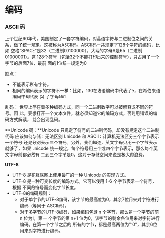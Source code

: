 # 编码

### ASCII 码

上个世纪60年代，美国制定了一套字符编码，对英语字符与二进制位之间的关系，做了统一规定。这被称为ASCII码。ASCII码一共规定了128个字符的编码，比如 空格“SPACE”是32（二进制00100000），大写的字母A是65（二进制01000001）。这 128个符号（包括32个不能打印出来的控制符号），只占用了一个字节的后面7位，最前 面的1位统一规定为0

缺点： 

- 不能表示所有字符。
- 相同的编码表示的字符不一样：比如，130在法语编码中代表了é，在希伯来语编码中却代表 (ג) 了字母Gim

乱码： 世界上存在着多种编码方式，同一个二进制数字可以被解释成不同的符号。因 此，要想打开一个文本文件，就必须知道它的编码方式，否则用错误的编码方式解读， 就会出现乱码。

**Unicode 码：**Unicode 只规定了符号的二进制代码，却没有规定这个二进制代码 应该如何存储：无法区别 Unicode 和 ASCII：计算机无法区分三个字节表示一个符号 还是分别表示三个符号。另外，我们知道，英文字母只用一个字节表示就够了，如果 unicode 统一规定，每个符号用三个或四个字节表示，那么每个英文字母前都必然有 二到三个字节是0，这对于存储空间来说是极大的浪费。

**UTF-8**

- UTF-8 是在互联网上使用最广的一种 Unicode 的实现方式。
- UTF-8 是一种可变长度的编码方式。它可以使用 1-6 个字节表示一个符号，根据 不同的符号而变化字节长度。
- UTF-8的编码规则： 
  - 对于单字节的UTF-8编码，该字节的最高位为0，其余7位用来对字符进行编码（等同于 ASCII码）。 
  - 对于多字节的UTF-8编码，如果编码包含 n 个字节，那么第一个字节的前 n 位为1，第一 个字节的第 n+1 位为0，该字节的剩余各位用来对字符进行编码。在第一个字节之后的 所有的字节，都是最高两位为"10"，其余6位用来对字符进行编码。

